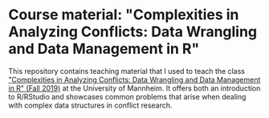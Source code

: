 # Course material: "Complexities in Analyzing Conflicts: Data Wrangling and Data Management in R"

This repository contains teaching material that I used to teach the class ["Complexities in Analyzing Conflicts: Data Wrangling and Data Management in R" (Fall 2019)](https://cosimameyer.github.io/files/complexities2019.pdf) at the University of Mannheim. It offers both an introduction to R/RStudio and showcases common problems that arise when dealing with complex data structures in conflict research.
